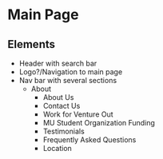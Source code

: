 # Main Page

## Elements
* Header with search bar
* Logo?/Navigation to main page
* Nav bar with several sections
    * About
        * About Us
        * Contact Us
        * Work for Venture Out
        * MU Student Organization Funding
        * Testimonials
        * Frequently Asked Questions
        * Location